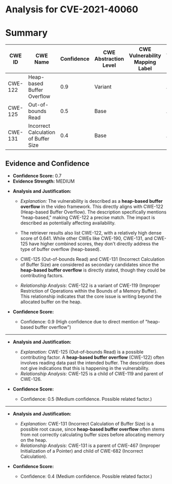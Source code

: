 # Analysis for CVE-2021-40060

# Summary
| CWE ID | CWE Name | Confidence | CWE Abstraction Level | CWE Vulnerability Mapping Label | CWE-Vulnerability Mapping Notes |
|---|---|---|---|---|---|
| CWE-122 | Heap-based Buffer Overflow | 0.9 | Variant |  | Allowed |
| CWE-125 | Out-of-bounds Read | 0.5 | Base |  | Allowed |
| CWE-131 | Incorrect Calculation of Buffer Size | 0.4 | Base |  | Allowed |

## Evidence and Confidence

*   **Confidence Score:** 0.7
*   **Evidence Strength:** MEDIUM

- **Analysis and Justification:**  
  - *Explanation:* The vulnerability is described as a **heap-based buffer overflow** in the video framework. This directly aligns with CWE-122 (Heap-based Buffer Overflow). The description specifically mentions "heap-based," making CWE-122 a precise match. The impact is described as potentially affecting availability.
  - The retriever results also list CWE-122, with a relatively high dense score of 0.641. While other CWEs like CWE-190, CWE-131, and CWE-125 have higher combined scores, they don't directly address the type of buffer overflow (heap-based).
  - CWE-125 (Out-of-bounds Read) and CWE-131 (Incorrect Calculation of Buffer Size) are considered as secondary candidates since the **heap-based buffer overflow** is directly stated, though they could be contributing factors.

  - *Relationship Analysis:* CWE-122 is a variant of CWE-119 (Improper Restriction of Operations within the Bounds of a Memory Buffer). This relationship indicates that the core issue is writing beyond the allocated buffer on the heap.

- **Confidence Score:**
  - Confidence: 0.9 (High confidence due to direct mention of "heap-based buffer overflow")

---
- **Analysis and Justification:**  
  - *Explanation:* CWE-125 (Out-of-bounds Read) is a possible contributing factor. A **heap-based buffer overflow** (CWE-122) often involves reading data past the intended buffer. The description does not give indications that this is happening in the vulnerability.
  - *Relationship Analysis:* CWE-125 is a child of CWE-119 and parent of CWE-126.

- **Confidence Score:**
  - Confidence: 0.5 (Medium confidence. Possible related factor.)

---
- **Analysis and Justification:**  
  - *Explanation:* CWE-131 (Incorrect Calculation of Buffer Size) is a possible root cause, since **heap-based buffer overflow** often stems from not correctly calculating buffer sizes before allocating memory on the heap.
  - *Relationship Analysis:* CWE-131 is a parent of CWE-467 (Improper Initialization of a Pointer) and child of CWE-682 (Incorrect Calculation).

- **Confidence Score:**
  - Confidence: 0.4 (Medium confidence. Possible related factor.)